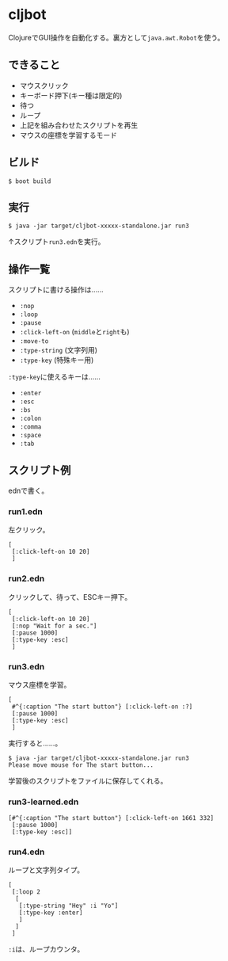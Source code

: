 # cljbot

ClojureでGUI操作を自動化する。裏方として`java.awt.Robot`を使う。

## できること

- マウスクリック
- キーボード押下(キー種は限定的)
- 待つ
- ループ
- 上記を組み合わせたスクリプトを再生
- マウスの座標を学習するモード

## ビルド

```shell-session
$ boot build
```

## 実行

```shell-session
$ java -jar target/cljbot-xxxxx-standalone.jar run3
```

↑スクリプト`run3.edn`を実行。

## 操作一覧

スクリプトに書ける操作は……

- `:nop`
- `:loop`
- `:pause`
- `:click-left-on` (`middle`と`right`も)
- `:move-to`
- `:type-string` (文字列用)
- `:type-key` (特殊キー用)

`:type-key`に使えるキーは……

- `:enter`
- `:esc`
- `:bs`
- `:colon`
- `:comma`
- `:space`
- `:tab`

## スクリプト例

ednで書く。

### run1.edn
左クリック。
```
[
 [:click-left-on 10 20]
 ]
```

### run2.edn
クリックして、待って、ESCキー押下。
```
[
 [:click-left-on 10 20]
 [:nop "Wait for a sec."]
 [:pause 1000]
 [:type-key :esc]
 ]
```

### run3.edn
マウス座標を学習。
```
[
 #^{:caption "The start button"} [:click-left-on :?]
 [:pause 1000]
 [:type-key :esc]
 ]
```

実行すると……。

```shell-session
$ java -jar target/cljbot-xxxxx-standalone.jar run3
Please move mouse for The start button...
```

学習後のスクリプトをファイルに保存してくれる。

### run3-learned.edn
```
[#^{:caption "The start button"} [:click-left-on 1661 332]
 [:pause 1000]
 [:type-key :esc]]
```

### run4.edn
ループと文字列タイプ。
```
[
 [:loop 2
  [
   [:type-string "Hey" :i "Yo"]
   [:type-key :enter]
   ]
  ]
 ]
```

`:i`は、ループカウンタ。

